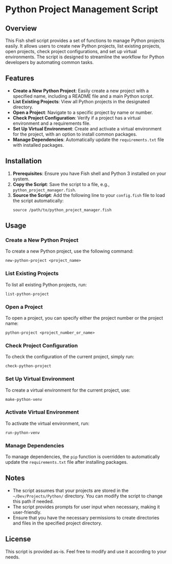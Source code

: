 # Python Project Management Script

## Overview

This Fish shell script provides a set of functions to manage Python projects easily. It allows users to create new Python projects, list existing projects, open projects, check project configurations, and set up virtual environments. The script is designed to streamline the workflow for Python developers by automating common tasks.

## Features

- **Create a New Python Project**: Easily create a new project with a specified name, including a README file and a main Python script.
- **List Existing Projects**: View all Python projects in the designated directory.
- **Open a Project**: Navigate to a specific project by name or number.
- **Check Project Configuration**: Verify if a project has a virtual environment and a requirements file.
- **Set Up Virtual Environment**: Create and activate a virtual environment for the project, with an option to install common packages.
- **Manage Dependencies**: Automatically update the `requirements.txt` file with installed packages.

## Installation

1. **Prerequisites**: Ensure you have Fish shell and Python 3 installed on your system.
2. **Copy the Script**: Save the script to a file, e.g., `python_project_manager.fish`.
3. **Source the Script**: Add the following line to your `config.fish` file to load the script automatically:
   ```fish
   source /path/to/python_project_manager.fish
   ```

## Usage

### Create a New Python Project

To create a new Python project, use the following command:

```fish
new-python-project <project_name>
```

### List Existing Projects

To list all existing Python projects, run:

```fish
list-python-project
```

### Open a Project

To open a project, you can specify either the project number or the project name:

```fish
python-project <project_number_or_name>
```

### Check Project Configuration

To check the configuration of the current project, simply run:

```fish
check-python-project
```

### Set Up Virtual Environment

To create a virtual environment for the current project, use:

```fish
make-python-venv
```

### Activate Virtual Environment

To activate the virtual environment, run:

```fish
run-python-venv
```

### Manage Dependencies

To manage dependencies, the `pip` function is overridden to automatically update the `requirements.txt` file after installing packages.

## Notes

- The script assumes that your projects are stored in the `~/Dev/Projects/Python/` directory. You can modify the script to change this path if needed.
- The script provides prompts for user input when necessary, making it user-friendly.
- Ensure that you have the necessary permissions to create directories and files in the specified project directory.

## License

This script is provided as-is. Feel free to modify and use it according to your needs.
